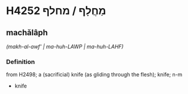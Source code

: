 # H4252 מַחֲלָף / מחלף

## machălâph

_(makh-al-awf' | ma-huh-LAWP | ma-huh-LAHF)_

### Definition

from H2498; a (sacrificial) knife (as gliding through the flesh); knife; n-m

- knife
